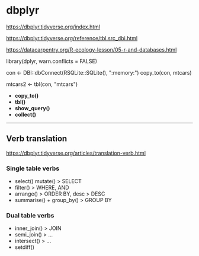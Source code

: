 # dbplyr

https://dbplyr.tidyverse.org/index.html

https://dbplyr.tidyverse.org/reference/tbl.src_dbi.html

https://datacarpentry.org/R-ecology-lesson/05-r-and-databases.html

library(dplyr, warn.conflicts = FALSE)

con <- DBI::dbConnect(RSQLite::SQLite(), ":memory:")
copy_to(con, mtcars)

mtcars2 <- tbl(con, "mtcars")

- **copy_to()**
- **tbl()**
- **show_query()**
- **collect()**
---

## Verb translation
https://dbplyr.tidyverse.org/articles/translation-verb.html

### Single table verbs
- select() mutate() > SELECT
- filter() > WHERE, AND
- arrange() > ORDER BY, desc > DESC
- summarise() + group_by() > GROUP BY

### Dual table verbs
- inner_join() > JOIN
- semi_join() > ...
- intersect() > ...
- setdiff()
